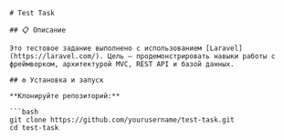     # Test Task
    
    ## 📋 Описание
    
    Это тестовое задание выполнено с использованием [Laravel](https://laravel.com/). Цель — продемонстрировать навыки работы с фреймворком, архитектурой MVC, REST API и базой данных.
    
    ## ⚙️ Установка и запуск
    
    **Клонируйте репозиторий:**
    
    ```bash
    git clone https://github.com/yourusername/test-task.git
    cd test-task
